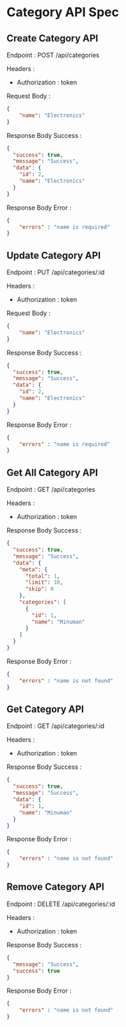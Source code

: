 # Category API Spec

## Create Category API

Endpoint : POST /api/categories

Headers :
- Authorization : token

Request Body :

```json
{
    "name": "Electronics"
}
```

Response Body Success :

```json
{
  "success": true,
  "message": "Success",
  "data": {
    "id": 2,
    "name": "Electronics"
  }
}
```

Response Body Error :

```json
{
    "errors" : "name is required"
}
```

## Update Category API

Endpoint : PUT /api/categories/:id

Headers :
- Authorization : token

Request Body :

```json
{
    "name": "Electronics"
}
```

Response Body Success :

```json
{
  "success": true,
  "message": "Success",
  "data": {
    "id": 2,
    "name": "Electronics"
  }
}
```

Response Body Error :

```json
{
    "errors" : "name is required"
}
```

## Get All Category API

Endpoint : GET /api/categories

Headers :
- Authorization : token

Response Body Success :

```json
{
  "success": true,
  "message": "Success",
  "data": {
    "meta": {
      "total": 1,
      "limit": 10,
      "skip": 0
    },
    "categories": [
      {
        "id": 1,
        "name": "Minuman"
      }
    ]
  }
}
```

Response Body Error :

```json
{
    "errors" : "name is not found"
}
```

## Get Category API

Endpoint : GET /api/categories/:id

Headers :
- Authorization : token

Response Body Success :

```json
{
  "success": true,
  "message": "Success",
  "data": {
    "id": 1,
    "name": "Minuman"
  }
}
```

Response Body Error :

```json
{
    "errors" : "name is not found"
}
```

## Remove Category API

Endpoint : DELETE /api/categories/:id

Headers :
- Authorization : token

Response Body Success :

```json
{
  "message": "Success",
  "success": true
}
```

Response Body Error :

```json
{
    "errors" : "name is not found"
}
```